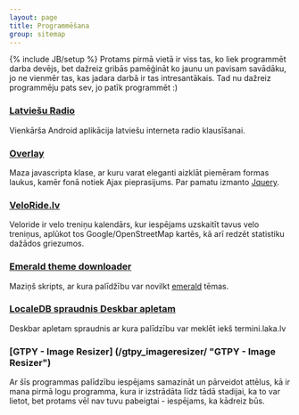 ```yaml
---
layout: page
title: Programmēšana
group: sitemap
---
```

{% include JB/setup %}
Protams pirmā vietā ir viss tas, ko liek programmēt darba devējs, bet dažreiz gribās pamēģināt ko jaunu un pavisam savādāku, jo ne vienmēr tas, kas jadara darbā ir tas intresantākais. Tad nu dažreiz programmēju pats sev, jo patīk programmēt :)

### [Latviešu Radio](http://gacha.id.lv/latvianradio/)
Vienkārša Android aplikācija latviešu interneta radio klausīšanai.

### [Overlay](http://gist.github.com/485600)
Maza javascripta klase, ar kuru varat eleganti aizklāt piemēram formas laukus, kamēr fonā notiek Ajax pieprasijums. Par pamatu izmanto [Jquery](http://jquery.com).

### [VeloRide.lv](http://veloride.lv) ###
Veloride ir velo treniņu kalendārs, kur iespējams uzskaitīt tavus velo treniņus, aplūkot tos Google/OpenStreetMap kartēs, kā arī redzēt statistiku dažādos griezumos. 

### [Emerald theme downloader](http://gacha.id.lv/blog/10/09/2008/emerald-theme-downloader/) ###
Maziņš skripts, ar kura palīdžību var novilkt [emerald](http://wiki.compiz-fusion.org/Decorators/Emerald) tēmas.

### [LocaleDB spraudnis Deskbar apletam](http://gacha.id.lv/blog/04/10/2007/localedb-spraudnis-deskbar-apletam/) ###

Deskbar apletam spraudnis ar kura palīdzību var meklēt iekš termini.laka.lv

### [GTPY - Image Resizer] (/gtpy_imageresizer/ "GTPY - Image Resizer")  ###

Ar šīs programmas palīdzību iespējams samazināt un pārveidot attēlus, kā ir mana pirmā logu programma, kura ir izstrādāta līdz tādā stadijai, ka to var lietot, bet protams vēl nav tuvu pabeigtai - iespējams, ka kādreiz būs.